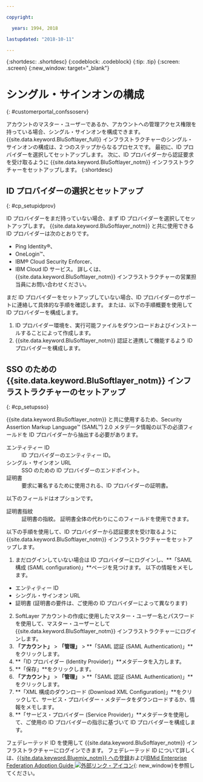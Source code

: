 ```yaml
---

copyright:

  years: 1994, 2018

lastupdated: "2018-10-11"

---
```


{:shortdesc: .shortdesc}
{:codeblock: .codeblock}
{:tip: .tip}
{:screen: .screen}
{:new_window: target="_blank"}


# シングル・サインオンの構成
{: #customerportal_confssoserv}

アカウントのマスター・ユーザーであるか、アカウントへの管理アクセス権限を持っている場合、シングル・サインオンを構成できます。 {{site.data.keyword.BluSoftlayer_full}} インフラストラクチャーのシングル・サインオンの構成は、2 つのステップからなるプロセスです。 最初に、ID プロバイダーを選択してセットアップします。 次に、ID プロバイダーから認証要求を受け取るように {{site.data.keyword.BluSoftlayer_notm}} インフラストラクチャーをセットアップします。
{:shortdesc}

## ID プロバイダーの選択とセットアップ
{: #cp_setupidprov}

ID プロバイダーをまだ持っていない場合、まず ID プロバイダーを選択してセットアップします。 {{site.data.keyword.BluSoftlayer_notm}} と共に使用できる ID プロバイダーは次のとおりです。
* Ping Identity&reg;、
* OneLogin&trade;、
* IBM&reg; Cloud Security Enforcer、
* IBM Cloud ID サービス。
詳しくは、{{site.data.keyword.BluSoftlayer_notm}} インフラストラクチャーの営業担当員にお問い合わせください。

まだ ID プロバイダーをセットアップしていない場合、ID プロバイダーのサポートに連絡して具体的な手順を確認します。 または、以下の手順概要を使用して ID プロバイダーを構成します。
1. ID プロバイダー環境を、実行可能ファイルをダウンロードおよびインストールすることによって作成します。
2. {{site.data.keyword.BluSoftlayer_notm}} 認証と連携して機能するよう ID プロバイダーを構成します。

## SSO のための {{site.data.keyword.BluSoftlayer_notm}} インフラストラクチャーのセットアップ
{: #cp_setupsso}

{{site.data.keyword.BluSoftlayer_notm}} と共に使用するため、Security Assertion Markup Language&trade; (SAML&trade;) 2.0 メタデータ情報の以下の必須フィールドを ID プロバイダーから抽出する必要があります。
<dl>
<dt>エンティティー ID</dt>
<dd>ID プロバイダーのエンティティー ID。</dd>
<dt>シングル・サインオン URL</dt>
<dd>SSO のための ID プロバイダーのエンドポイント。</dd>
<dt>証明書</dt>
<dd>要求に署名するために使用される、ID プロバイダーの証明書。</dd>
</dl>

以下のフィールドはオプションです。
<dl>
<dt>証明書指紋</dt>
<dd>証明書の指紋。 証明書全体の代わりにこのフィールドを使用できます。</dd>
</dl>

以下の手順を使用して、ID プロバイダーから認証要求を受け取るように {{site.data.keyword.BluSoftlayer_notm}} インフラストラクチャーをセットアップします。
1. まだログインしていない場合は ID プロバイダーにログインし、**「SAML 構成 (SAML configuration)」**ページを見つけます。 以下の情報をメモします。
  * エンティティー ID
  * シングル・サインオン URL
  * 証明書 (証明書の要件は、ご使用の ID プロバイダーによって異なります)
2. SoftLayer アカウントの作成に使用したマスター・ユーザー名とパスワードを使用して、マスター・ユーザーとして {{site.data.keyword.BluSoftlayer_notm}} インフラストラクチャーにログインします。
3. **「アカウント」** > **「管理」** > **「SAML 認証 (SAML Authentication)」**をクリックします。
4. **「ID プロバイダー (Identity Provider)」**メタデータを入力します。
5. **「保存」**をクリックします。
6. **「アカウント」** > **「管理」** > **「SAML 認証 (SAML Authentication)」**をクリックします。
7. **「XML 構成のダウンロード (Download XML Configuration)」**をクリックして、サービス・プロバイダー・メタデータをダウンロードするか、情報をメモします。
8. **「サービス・プロバイダー (Service Provider)」**メタデータを使用して、ご使用の ID プロバイダーの指示に基づいて ID プロバイダーを構成します。  

フェデレーテッド ID を使用して {{site.data.keyword.BluSoftlayer_notm}} インフラストラクチャーにログインできます。 フェデレーテッド ID について詳しくは、[{{site.data.keyword.Bluemix_notm}} への登録](/docs/account/adminpublic.html)および[IBMid Enterprise Federation Adoption Guide ![外部リンク・アイコン](../icons/launch-glyph.svg)](https://ibm.box.com/v/IBMid-Federation-Guide){: new_window}を参照してください。
